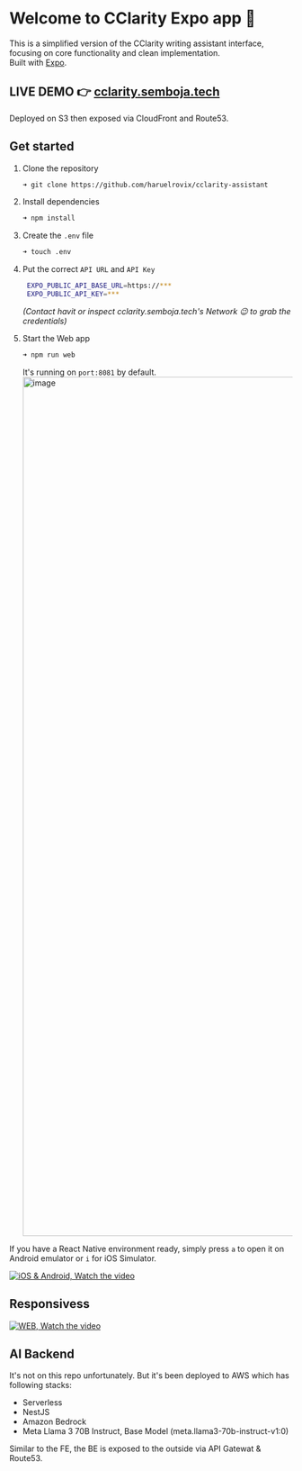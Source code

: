 # Welcome to CClarity Expo app 👋

This is a simplified version of the CClarity writing assistant interface, focusing on core functionality and clean implementation.<br />Built with [Expo](https://expo.dev).

## LIVE DEMO 👉 [cclarity.semboja.tech](https://cclarity.semboja.tech)

Deployed on S3 then exposed via CloudFront and Route53.

## Get started

1. Clone the repository

   ```bash
   ➜ git clone https://github.com/haruelrovix/cclarity-assistant
   ```
2. Install dependencies

   ```bash
   ➜ npm install
   ```
3. Create the `.env` file

   ```bash
   ➜ touch .env
   ```
4. Put the correct `API URL` and `API Key`

   ```bash
    EXPO_PUBLIC_API_BASE_URL=https://***
    EXPO_PUBLIC_API_KEY=***
   ```
   _(Contact havit or inspect cclarity.semboja.tech's Network 😉 to grab the credentials)_
5. Start the Web app

   ```bash
   ➜ npm run web
   ```

   It's running on `port:8081` by default.
   <img width="1526" alt="image" src="https://github.com/user-attachments/assets/0bf40174-f765-43da-8397-8fb736aa9776">

If you have a React Native environment ready, simply press `a` to open it on Android emulator or `i` for iOS Simulator.

[![iOS & Android, Watch the video](https://img.youtube.com/vi/Km0L7OGq2qw/0.jpg)](https://www.youtube.com/watch?v=Km0L7OGq2qw)

## Responsivess

[![WEB, Watch the video](https://img.youtube.com/vi/JqfHWmTIpD8/0.jpg)](https://www.youtube.com/watch?v=JqfHWmTIpD8)

## AI Backend

It's not on this repo unfortunately. But it's been deployed to AWS which has following stacks:

- Serverless
- NestJS
- Amazon Bedrock
- Meta Llama 3 70B Instruct, Base Model (meta.llama3-70b-instruct-v1:0)

Similar to the FE, the BE is exposed to the outside via API Gatewat & Route53.
